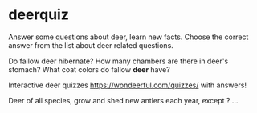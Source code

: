 # deerquiz
Answer some questions about deer, learn new facts. 
Choose the correct answer from the list about deer related questions.

Do fallow deer hibernate? 
How many chambers are there in deer's stomach?
What coat colors do fallow <b>deer</b> have? 

Interactive deer quizzes <a href="https://wondeerful.com/quizzes/">https://wondeerful.com/quizzes/</a> with answers!

Deer of all species, grow and shed new antlers each year, except ? ...
